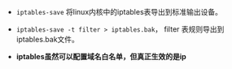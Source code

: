 - `iptables-save` 将linux内核中的iptables表导出到标准输出设备。
- `iptables-save -t filter > iptables.bak`， filter 表规则导出到 iptables.bak文件。

- **iptables虽然可以配置域名白名单，但真正生效的是ip**